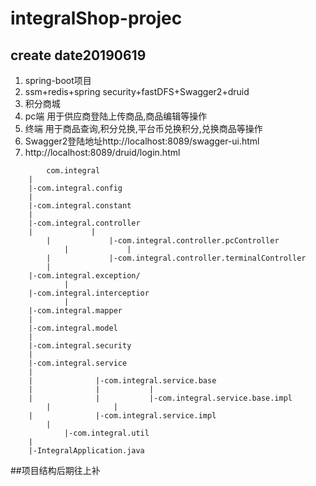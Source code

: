 # integralShop-projec
## create date20190619
<ol>
<li> spring-boot项目</li>
<li> ssm+redis+spring security+fastDFS+Swagger2+druid</li>
<li> 积分商城</li>
<li> pc端 用于供应商登陆上传商品,商品编辑等操作</li>
<li> 终端 用于商品查询,积分兑换,平台币兑换积分,兑换商品等操作</li>
<li> Swagger2登陆地址http://localhost:8089/swagger-ui.html</li>
<li> http://localhost:8089/druid/login.html</li>
</ol>

 
	        com.integral
  		|
  		|-com.integral.config
  		|
  		|-com.integral.constant
  		|
		|-com.integral.controller
  		|             |
 	        |             |-com.integral.controller.pcController 
                |             |
  	        |             |-com.integral.controller.terminalController 
 	        |
  		|-com.integral.exception/
                |
  		|-com.integral.interceptior 
      	        |
  		|-com.integral.mapper
  		|
  		|-com.integral.model
  		|
  		|-com.integral.security
 	 	|
  		|-com.integral.service
  		|              
  		|              |-com.integral.service.base
  		|              |           |
	  	|              |           |-com.integral.service.base.impl
 	        |              |
  		|              |-com.integral.service.impl
 	        |
                |-com.integral.util
  		|
  		|-IntegralApplication.java

##项目结构后期往上补
